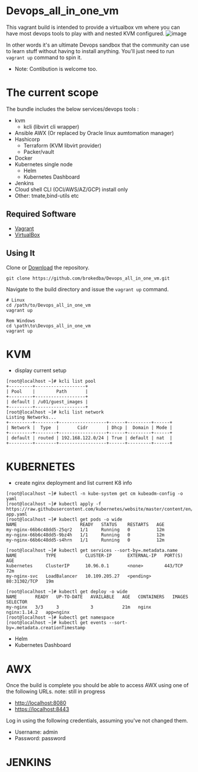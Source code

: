 # Devops_all_in_one_vm
This vagrant build is intended to provide a virtualbox vm where you can have most devops tools to play with and nested KVM configured.
![image](https://user-images.githubusercontent.com/29458929/133898614-ab96bba8-21e1-4f04-9b78-42f0242b71ec.png)

 
In other words it's an ultimate Devops sandbox that the community can use to learn stuff without having to install anything. You'll just need to run `vagrant up` command to spin it.
- Note: Contibution is welcome too.
 


# The current scope 
 The bundle includes the below services/devops tools :
- kvm
  - kcli (libvirt cli wrapper)
- Ansible AWX (Or replaced by Oracle linux aumtomation manager)
- Hashicorp
  - Terraform (KVM libvirt provider)
  - Packer/vault
- Docker
- Kubernetes single node
  - Helm
  - Kubernetes Dashboard
- Jenkins
- Cloud shell CLI (OCI/AWS/AZ/GCP) install only
- Other: tmate,bind-utils etc


## Required Software

* [Vagrant](https://www.vagrantup.com/downloads.html)
* [VirtualBox](https://www.virtualbox.org/wiki/Downloads)

## Using It

Clone or [Download](https://github.com/brokedba/devops_all_in_one/archive/master.zip) the repository.

```
git clone https://github.com/brokedba/Devops_all_in_one_vm.git
```

Navigate to the build directory and issue the `vagrant up` command.

```
# Linux
cd /path/to/Devops_all_in_one_vm
vagrant up

Rem Windows
cd \path\to\Devops_all_in_one_vm
vagrant up
```
# KVM
- display current setup
```
[root@localhost ~]# kcli list pool
+---------+-------------------+
| Pool    |        Path       |
+---------+-------------------+
| default | /u01/guest_images |
+---------+-------------------+
[root@localhost ~]# kcli list network
Listing Networks...
+---------+--------+------------------+------+---------+------+
| Network |  Type  |       Cidr       | Dhcp |  Domain | Mode |
+---------+--------+------------------+------+---------+------+
| default | routed | 192.168.122.0/24 | True | default | nat  |
+---------+--------+------------------+------+---------+------+
```

# KUBERNETES
- create nginx deployment and list current K8 info
```
[root@localhost ~]# kubectl -n kube-system get cm kubeadm-config -o yaml
[root@localhost ~]# kubectl apply -f https://raw.githubusercontent.com/kubernetes/website/master/content/en/examples/application/nginx-app.yaml
[root@localhost ~]# kubectl get pods -o wide
NAME                        READY   STATUS    RESTARTS   AGE
my-nginx-66b6c48dd5-25qr2   1/1     Running   0          12m
my-nginx-66b6c48dd5-9bz4h   1/1     Running   0          12m
my-nginx-66b6c48dd5-s4hrn   1/1     Running   0          12m

[root@localhost ~]# kubectl get services --sort-by=.metadata.name
NAME           TYPE           CLUSTER-IP      EXTERNAL-IP   PORT(S)        AGE
kubernetes     ClusterIP      10.96.0.1       <none>        443/TCP        72m
my-nginx-svc   LoadBalancer   10.109.205.27   <pending>     80:31302/TCP   19m

[root@localhost ~]# kubectl get deploy -o wide
NAME       READY   UP-TO-DATE   AVAILABLE   AGE   CONTAINERS   IMAGES         SELECTOR
my-nginx   3/3     3            3           21m   nginx        nginx:1.14.2   app=nginx
[root@localhost ~]# kubectl get namespace
[root@localhost ~]# kubectl get events --sort-by=.metadata.creationTimestamp
```
  - Helm
  - Kubernetes Dashboard
# AWX
Once the build is complete you should be able to access AWX using one of the following URLs. note: still in progress

* [http://localhost:8080](http://localhost:8080)
* [https://localhost:8443](https://localhost:8443)

Log in using the following credentials, assuming you've not changed them.

* Username: admin
* Password: password

# JENKINS
